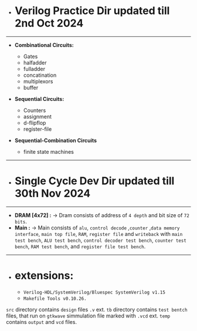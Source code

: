 - # **Verilog Practice Dir updated till 2nd Oct 2024**
---
  - **Combinational Circuits:**
    - Gates
    - halfadder
    - fulladder
    - concatination
    - multiplexors
    - buffer  
  
  - **Sequential Circuits:**  
      - Counters
      - assignment
      - d-flipflop
      - register-file
  - **Sequential-Combination Circuits**
    - finite state machines
---
- # **Single Cycle Dev Dir updated till 30th Nov 2024**
---
  - **DRAM [4x72] :** -> Dram consists of address of `4 depth` and bit size of `72 bits`.
  - **Main :** -> Main consists of `alu`, `control decode` ,`counter` ,`data memory interface`,  `main top file`, `RAM`, `register file` and `writeback` with `main test bench`, `ALU test bench`, `control decoder test bench`, `counter test bench`, `RAM test bench`, and `register file test bench`.
   
---
  - # **extensions:**  
    - `Verilog-HDL/SystemVerilog/Bluespec SystemVerilog v1.15` 
    - `Makefile Tools v0.10.26.`
    
`src` directory contains `design` files `.v` ext.
`tb` directory contains `test bentch` files, that run on `gtkwave` simmulation file marked with `.vcd` ext.
`temp` contains `output` and `vcd` files.



